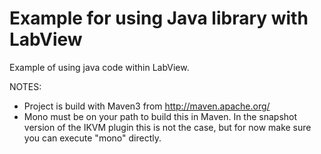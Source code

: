 Example for using Java library with LabView
====================

Example of using java code within LabView.

NOTES:
- Project is build with Maven3 from http://maven.apache.org/
- Mono must be on your path to build this in Maven.  In the snapshot version of the IKVM plugin this is not the case, but for now make sure you can execute "mono" directly.
